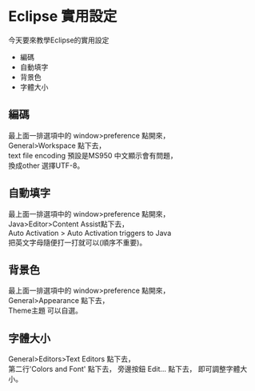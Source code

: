 
# Eclipse 實用設定

今天要來教學Eclipse的實用設定  

- 編碼
- 自動填字
- 背景色
- 字體大小

## 編碼
最上面一排選項中的 window>preference 點開來，  
General>Workspace 點下去，  
text file encoding 預設是MS950 中文顯示會有問題，  
換成other 選擇UTF-8。

## 自動填字

最上面一排選項中的 window>preference 點開來，  
Java>Editor>Content Assist點下去，  
Auto Activation > Auto Activation triggers to Java  
把英文字母隨便打一打就可以(順序不重要)。

## 背景色
最上面一排選項中的 window>preference 點開來，   
General>Appearance 點下去，  
Theme主題 可以自選。

## 字體大小
General>Editors>Text Editors 點下去，  
第二行'Colors and Font' 點下去，
旁邊按鈕 Edit... 點下去，
即可調整字體大小。
